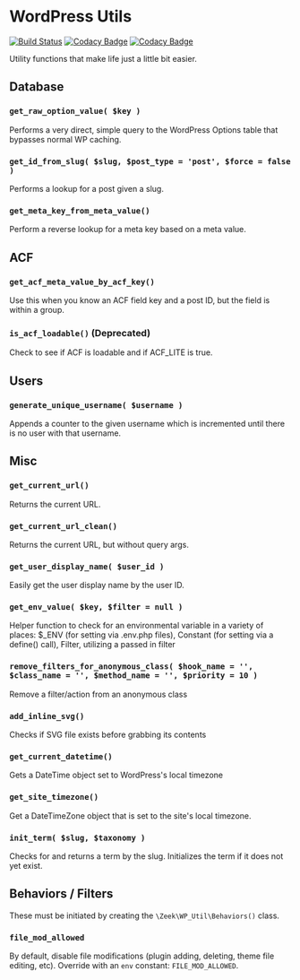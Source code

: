 # WordPress Utils
[![Build Status](https://travis-ci.com/ZeekInteractive/wp-utils.svg?token=G7VpgBxZppY89CGiy3Pn&branch=develop)](https://travis-ci.com/ZeekInteractive/wp-utils)
[![Codacy Badge](https://api.codacy.com/project/badge/Grade/0cea33cc3eb4454ab05b31bf87a721d8)](https://www.codacy.com?utm_source=github.com&amp;utm_medium=referral&amp;utm_content=ZeekInteractive/wp-utils&amp;utm_campaign=Badge_Grade)
[![Codacy Badge](https://api.codacy.com/project/badge/Coverage/0cea33cc3eb4454ab05b31bf87a721d8)](https://www.codacy.com?utm_source=github.com&utm_medium=referral&utm_content=ZeekInteractive/wp-utils&utm_campaign=Badge_Coverage)

Utility functions that make life just a little bit easier.

## Database

### `get_raw_option_value( $key )`
Performs a very direct, simple query to the WordPress Options table that bypasses normal WP caching.

### `get_id_from_slug( $slug, $post_type = 'post', $force = false )`
Performs a lookup for a post given a slug.

### `get_meta_key_from_meta_value()`
Perform a reverse lookup for a meta key based on a meta value.

## ACF

### `get_acf_meta_value_by_acf_key()`
Use this when you know an ACF field key and a post ID, but the field is within a group.

### `is_acf_loadable()` (Deprecated)
Check to see if ACF is loadable and if ACF_LITE is true.

## Users

### `generate_unique_username( $username )`
Appends a counter to the given username which is incremented until there is no user with that username.

## Misc

### `get_current_url()`
Returns the current URL.

### `get_current_url_clean()`
Returns the current URL, but without query args.

### `get_user_display_name( $user_id )`
Easily get the user display name by the user ID.

### `get_env_value( $key, $filter = null )`
Helper function to check for an environmental variable in a variety of places: $_ENV (for setting via .env.php files), Constant (for setting via a define() call), Filter, utilizing a passed in filter

### `remove_filters_for_anonymous_class( $hook_name = '', $class_name = '', $method_name = '', $priority = 10 )`
Remove a filter/action from an anonymous class

### `add_inline_svg()`
Checks if SVG file exists before grabbing its contents

### `get_current_datetime()`
Gets a DateTime object set to WordPress's local timezone

### `get_site_timezone()`
Get a DateTimeZone object that is set to the site's local timezone.

### `init_term( $slug, $taxonomy )`
Checks for and returns a term by the slug. Initializes the term if it does not yet exist.

## Behaviors / Filters

These must be initiated by creating the `\Zeek\WP_Util\Behaviors()` class.

### `file_mod_allowed`
By default, disable file modifications (plugin adding, deleting, theme file editing, etc). Override with an `env` constant: `FILE_MOD_ALLOWED`.